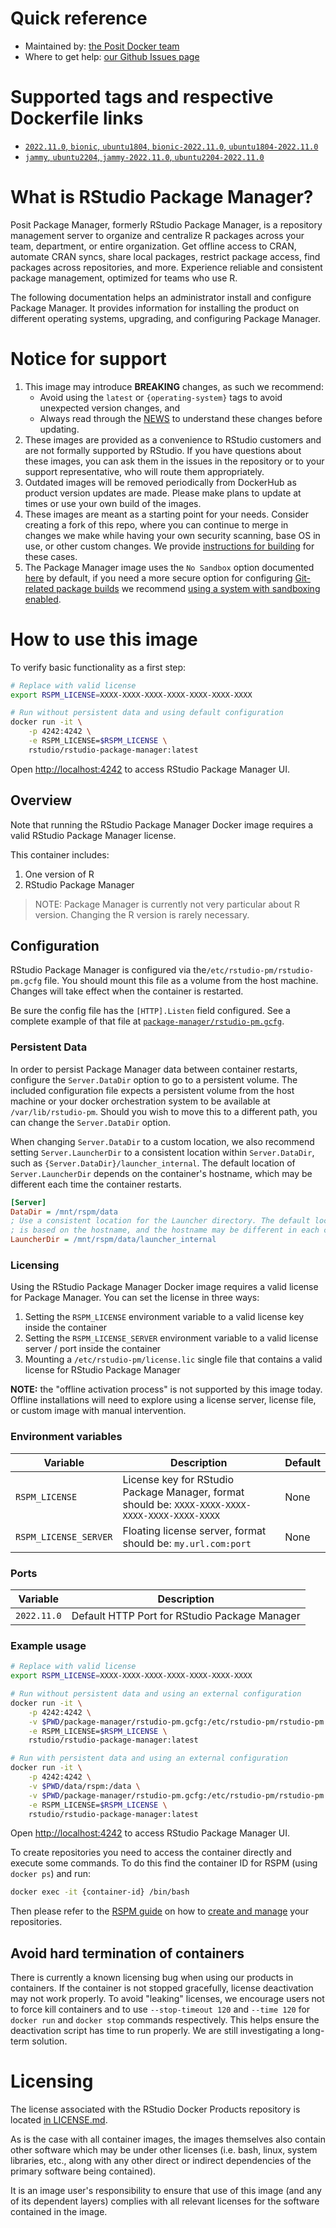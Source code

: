# Quick reference

* Maintained by: [the Posit Docker team](https://github.com/rstudio/rstudio-docker-products)
* Where to get help: [our Github Issues page](https://github.com/rstudio/rstudio-docker-products/issues)

# Supported tags and respective Dockerfile links

* [`2022.11.0`, `bionic`, `ubuntu1804`, `bionic-2022.11.0`, `ubuntu1804-2022.11.0`](https://github.com/rstudio/rstudio-docker-products/blob/main/package-manager/Dockerfile.ubuntu1804)
* [`jammy`, `ubuntu2204`, `jammy-2022.11.0`, `ubuntu2204-2022.11.0`](hhttps://github.com/rstudio/rstudio-docker-products/blob/main/package-manager/Dockerfile.ubuntu2204)

# What is RStudio Package Manager?

Posit Package Manager, formerly RStudio Package Manager, is a repository management server to organize and centralize 
R packages across your team, department, or entire organization. Get offline access to CRAN, automate CRAN syncs, 
share local packages, restrict package access, find packages across repositories, and more. Experience reliable and 
consistent package management, optimized for teams who use R.

The following documentation helps an administrator install and configure Package Manager. It provides information for 
installing the product on different operating systems, upgrading, and configuring Package Manager.

# Notice for support

1. This image may introduce **BREAKING** changes, as such we recommend:
   - Avoid using the `latest` or `{operating-system}` tags to avoid unexpected version changes, and
   - Always read through the [NEWS](./NEWS.md) to understand these changes before updating.
1. These images are provided as a convenience to RStudio customers and are not formally supported by RStudio. If you
   have questions about these images, you can ask them in the issues in the repository or to your support
   representative, who will route them appropriately.
1. Outdated images will be removed periodically from DockerHub as product version updates are made. Please make plans to
   update at times or use your own build of the images.
1. These images are meant as a starting point for your needs. Consider creating a fork of this repo, where you can
   continue to merge in changes we make while having your own security scanning, base OS in use, or other custom
   changes. We
   provide [instructions for building](https://github.com/rstudio/rstudio-docker-products#instructions-for-building) for
   these cases.
1. The Package Manager image uses the `No Sandbox` option documented
   [here](https://docs.rstudio.com/rspm/admin/process-management/#process-management-sandboxing) by default, if you need
   a more secure option for configuring
   [Git-related package builds](https://docs.rstudio.com/rspm/admin/building-packages/) we recommend [using a system with
   sandboxing enabled](https://docs.rstudio.com/rspm/admin/process-management/#docker).

# How to use this image

To verify basic functionality as a first step:
```bash
# Replace with valid license
export RSPM_LICENSE=XXXX-XXXX-XXXX-XXXX-XXXX-XXXX-XXXX

# Run without persistent data and using default configuration
docker run -it \
    -p 4242:4242 \
    -e RSPM_LICENSE=$RSPM_LICENSE \
    rstudio/rstudio-package-manager:latest
```
Open [http://localhost:4242](http://localhost:4242) to access RStudio Package Manager UI.

## Overview

Note that running the RStudio Package Manager Docker image requires a valid RStudio Package Manager license.

This container includes:

1. One version of R
2. RStudio Package Manager

> NOTE: Package Manager is currently not very particular about R version. Changing the R version is rarely necessary.

## Configuration

RStudio Package Manager is configured via the`/etc/rstudio-pm/rstudio-pm.gcfg` file. You should mount this file as
a volume from the host machine. Changes will take effect when the container is restarted.

Be sure the config file has the `[HTTP].Listen` field configured. See a complete example of that file at
[`package-manager/rstudio-pm.gcfg`](./rstudio-pm.gcfg).

### Persistent Data

In order to persist Package Manager data between container restarts, configure the `Server.DataDir` option to go to
a persistent volume. The included configuration file expects a persistent volume from the host machine or your docker
orchestration system to be available at `/var/lib/rstudio-pm`. Should you wish to move this to a different path, you can change the
`Server.DataDir` option.

When changing `Server.DataDir` to a custom location, we also recommend setting `Server.LauncherDir`
to a consistent location within `Server.DataDir`, such as `{Server.DataDir}/launcher_internal`.
The default location of `Server.LauncherDir` depends on the container's hostname, which may be
different each time the container restarts.

```ini
[Server]
DataDir = /mnt/rspm/data
; Use a consistent location for the Launcher directory. The default location
; is based on the hostname, and the hostname may be different in each container.
LauncherDir = /mnt/rspm/data/launcher_internal
```

### Licensing

Using the RStudio Package Manager Docker image requires a valid license for Package Manager. You can set the license in three ways:

1. Setting the `RSPM_LICENSE` environment variable to a valid license key inside the container
2. Setting the `RSPM_LICENSE_SERVER` environment variable to a valid license server / port inside the container
3. Mounting a `/etc/rstudio-pm/license.lic` single file that contains a valid license for RStudio Package Manager

**NOTE:** the "offline activation process" is not supported by this image today. Offline installations will need
to explore using a license server, license file, or custom image with manual intervention.

### Environment variables

| Variable | Description | Default |
|-----|---|---|
| `RSPM_LICENSE` | License key for RStudio Package Manager, format should be: `XXXX-XXXX-XXXX-XXXX-XXXX-XXXX-XXXX` | None |
| `RSPM_LICENSE_SERVER` | Floating license server, format should be: `my.url.com:port` | None |

### Ports

| Variable | Description |
|-----|---|
| `2022.11.0` | Default HTTP Port for RStudio Package Manager |

### Example usage

```bash
# Replace with valid license
export RSPM_LICENSE=XXXX-XXXX-XXXX-XXXX-XXXX-XXXX-XXXX

# Run without persistent data and using an external configuration
docker run -it \
    -p 4242:4242 \
    -v $PWD/package-manager/rstudio-pm.gcfg:/etc/rstudio-pm/rstudio-pm.gcfg \
    -e RSPM_LICENSE=$RSPM_LICENSE \
    rstudio/rstudio-package-manager:latest

# Run with persistent data and using an external configuration
docker run -it \
    -p 4242:4242 \
    -v $PWD/data/rspm:/data \
    -v $PWD/package-manager/rstudio-pm.gcfg:/etc/rstudio-pm/rstudio-pm.gcfg \
    -e RSPM_LICENSE=$RSPM_LICENSE \
    rstudio/rstudio-package-manager:latest
```

Open [http://localhost:4242](http://localhost:4242) to access RStudio Package Manager UI.

To create repositories you need to access the container directly and execute some commands.
To do this find the container ID for RSPM (using `docker ps`) and run:

```bash
docker exec -it {container-id} /bin/bash
```

Then please refer to the [RSPM guide](https://docs.rstudio.com/rspm/admin/) on how
to [create and manage](https://docs.rstudio.com/rspm/admin/getting-started/configuration/) your repositories.

## Avoid hard termination of containers

There is currently a known licensing bug when using our products in containers. If the container is not stopped
gracefully, license deactivation may not work properly. To avoid "leaking" licenses, we encourage users not to force
kill containers and to use `--stop-timeout 120` and `--time 120` for `docker run` and `docker stop` commands
respectively. This helps ensure the deactivation script has time to run properly. We are still investigating a
long-term solution.

# Licensing

The license associated with the RStudio Docker Products repository is located
[in LICENSE.md](https://github.com/rstudio/rstudio-docker-products/blob/main/LICENSE.md).

As is the case with all container images, the images themselves also contain other software which may be under other
licenses (i.e. bash, linux, system libraries, etc., along with any other direct or indirect dependencies of the primary
software being contained).

It is an image user's responsibility to ensure that use of this image (and any of its dependent layers) complies with
all relevant licenses for the software contained in the image.
